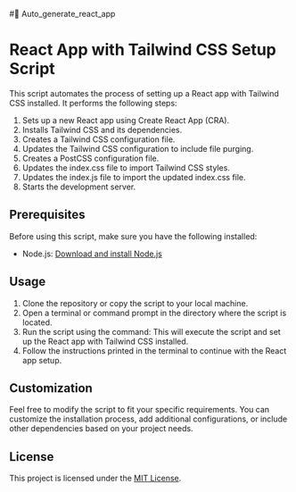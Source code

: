 #📌 Auto_generate_react_app

# React App with Tailwind CSS Setup Script

This script automates the process of setting up a React app with Tailwind CSS installed. It performs the following steps:

1. Sets up a new React app using Create React App (CRA).
2. Installs Tailwind CSS and its dependencies.
3. Creates a Tailwind CSS configuration file.
4. Updates the Tailwind CSS configuration to include file purging.
5. Creates a PostCSS configuration file.
6. Updates the index.css file to import Tailwind CSS styles.
7. Updates the index.js file to import the updated index.css file.
8. Starts the development server.

## Prerequisites

Before using this script, make sure you have the following installed:

- Node.js: [Download and install Node.js](https://nodejs.org)

## Usage

1. Clone the repository or copy the script to your local machine.
2. Open a terminal or command prompt in the directory where the script is located.
3. Run the script using the command:
   This will execute the script and set up the React app with Tailwind CSS installed.
5. Follow the instructions printed in the terminal to continue with the React app setup.

## Customization

Feel free to modify the script to fit your specific requirements. You can customize the installation process, add additional configurations, or include other dependencies based on your project needs.

## License

This project is licensed under the [MIT License](LICENSE).

